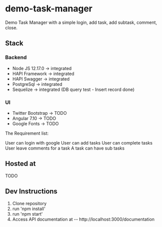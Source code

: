 # demo-task-manager
Demo Task Manager with a simple login, add task, add subtask, comment, close.

## Stack
### Backend
- Node JS 12.17.0 -> integrated
- HAPI Framework -> integrated
- HAPI Swagger -> integrated
- PostgreSql -> integrated
- Sequelize -> integrated (DB query test - Insert record done)
### UI
- Twitter Bootstrap -> TODO
- Angular 7.10 -> TODO
- Google Fonts -> TODO

The Requirement list:

User can login with google
User can add tasks
User can complete tasks
User leave comments for a task
A task can have sub tasks

## Hosted at
TODO

## Dev Instructions
1. Clone repository
2. run 'npm install'
3. run 'npm start'
4. Access API documentation at -- http://localhost:3000/documentation